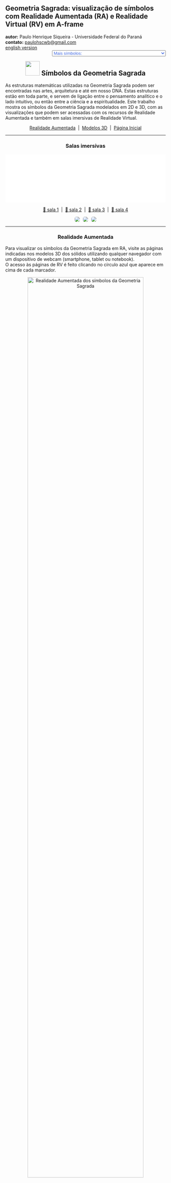 <link rel="stylesheet" href="../../scripts/style.css">
<meta charset="utf-8">
<link rel="icon" type="image/png" href="../vr/salas/imagens/icone.png">
<h2>Geometria Sagrada: visualização de símbolos com Realidade Aumentada (RA) e Realidade Virtual (RV) em A-frame</h2>
<b>autor:</b> Paulo Henrique Siqueira - Universidade Federal do Paraná
<br><b>contato:</b> <a href="#"> paulohscwb@gmail.com </a>
<br><a href="https://paulohscwb.github.io/SacredGeometry/symbols/">english version</a>
<form style="margin: 0 auto; float:right; text-align:right; width:100%; margin-bottom:15px;">
	<select id="url" onchange="urlHandler(this.value)" style="color:royalblue;">
		<option disabled selected>Mais símbolos:</option>
		<option disabled value="../../symbols/pt-br/">Símbolos da Geometria Sagrada</option>
		<option value="../../flower/pt-br/">Flor da vida e os poliedros de Platão e de Arquimedes</option>
		<option value="../../fruit/pt-br/">Fruto da vida e os poliedros de Platão e de Arquimedes</option>
		<option value="../../grid/pt-br/">Grade da vida e os poliedros de Platão e de Arquimedes</option>
		<option value="../../metatron/pt-br/">Metatron e os poliedros de Platão e de Arquimedes</option>
		<option value="../../merkaba/pt-br/">Estrela Merkaba</option>
	</select>
</form>
<script>
function urlHandler(value) {                               
    window.location.assign(`${value}`);
}
</script>

<p id="p1"></p>
  <h2 align="center"><img src="../vr/salas/imagens/icone.png" style="margin-bottom:-10px" width="45"> Símbolos da Geometria Sagrada</h2>
  As estruturas matemáticas utilizadas na Geometria Sagrada podem ser encontradas nas artes, arquitetura e até em nosso DNA. Estas estruturas estão em toda parte, e servem de ligação entre o pensamento analítico e o lado intuitivo, ou então entre a ciência e a espiritualidade.
Este trabalho mostra os símbolos da Geometria Sagrada modelados em 2D e 3D, com as visualizações que podem ser acessadas com os recursos de Realidade Aumentada e também em salas imersivas de Realidade Virtual.

 <p align="center"><a href="#ra">Realidade Aumentada</a><span>&nbsp;&nbsp;|&nbsp;&nbsp;</span><a href="#m3d">Modelos 3D</a><span>&nbsp;&nbsp;|&nbsp;&nbsp;</span><a href="../../pt-br/">Página Inicial</a></p>
<hr>
 <h3 align="center">Salas imersivas</h3>
  <div class="embed-container"><iframe width="100%" src="../sala.htm" title="Sala Imersiva dos símbolos da Geometria Sagrada" frameborder="0" loading="lazy"></iframe></div>
 <p align="center"><a href="../sala.htm" target="_blank">&#x1f517; sala 1</a><span>&nbsp;&nbsp;|&nbsp;&nbsp;</span><a href="../sala1.htm" target="_blank">&#x1f517; sala 2</a><span>&nbsp;&nbsp;|&nbsp;&nbsp;</span><a href="../sala2.htm" target="_blank">&#x1f517; sala 3</a><span>&nbsp;&nbsp;|&nbsp;&nbsp;</span><a href="../sala3.htm" target="_blank">&#x1f517; sala 4</a></p>
  <p align="center"><img src="../vr/salas/videos/gs1.gif" style="max-width: 31.5%; border-radius:5px; margin-right:2%;" loading="lazy"/><img src="../vr/salas/videos/gs2.gif" style="max-width: 31.5%; margin-right:2%; border-radius:5px" loading="lazy"/><img src="../vr/salas/videos/gs3.gif" style="max-width: 31.5%; border-radius:5px" loading="lazy"/></p>
  <hr>
  <h3 id="ra" align="center">Realidade Aumentada</h3>
  Para visualizar os símbolos da Geometria Sagrada em RA, visite as páginas indicadas nos modelos 3D dos sólidos utilizando qualquer navegador com um dispositivo de webcam (smartphone, tablet ou notebook).
<br>O acesso às páginas de RV é feito clicando no círculo azul que aparece em cima de cada marcador.
<p align="center"><img style="border-radius:7px;" alt="Realidade Aumentada dos símbolos da Geometria Sagrada" src="../ar/example.png" width="85%"></p>
<p align="center"><img src="../ar/symbols.gif" alt="Realidade Aumentada dos símbolos da Geometria Sagrada" style="max-width: 92%; border-radius:5px;" loading="lazy"/></p>
<hr>
<h3 id="m3d" align="center">Modelos 3D</h3>
<iframe width="560" height="315" style="max-width:100%" src="https://www.youtube.com/embed/videoseries?list=PLy0I_lGW8HxXqLmyaITBm0flxwtDvgTFT" title="YouTube video player" frameborder="0" allow="accelerometer; autoplay; clipboard-write; encrypted-media; gyroscope; picture-in-picture; web-share" allowfullscreen></iframe>
<h4>1. Vesica Piscis</h4>
<a href="../vr/VesicaPiscis.htm" target="_blank" title="modelo 3D" class="fotoA"><img src="../ar/0A.png" class="foto" alt="Vesica Piscis"></a><img src="../ar/0.png" class="qr">
 <br><br><br>Trata-se de uma forma geométrica criada pela interseção de dois círculos idênticos, onde o centro de cada círculo fica no perímetro do outro. A vesica piscis é usada em Diagramas de Venn e selos emblemáticos e possui significados simbólicos como o "peixe de Jesus", a intrincada Triquetra que aparece na arte Celta, o triângulo de Reuleaux e a Mandorla que simboliza a união dos opostos e a interseção dos reinos terrestre e celestial.
 <br><br><br>
<a href="../ra.html" class="raAR" title="Realidade aumentada" target="_blank"></a>
<hr>
<h4>2. Vesica Piscis 3D</h4>
<a href="../vr/VesicaPiscis3d.htm" target="_blank" title="modelo 3D" class="fotoA"><img src="../ar/1A.png" class="foto" alt="Vesica Piscis 3d"></a><img src="../ar/1.png" class="qr">
 <br><br><br>Nesta representação em 3D temos o modelo com 8 círculos em torno do menor círculo. Estes círculos representam seções planas das esferas que simbolizam a extensão da Vesica Piscis para 3 dimensões.
 <br><br><br>
<a href="../ra.html" class="raAR" title="Realidade aumentada" target="_blank"></a>
<hr>
<h4>3. Semente da vida</h4>
<a href="../vr/SeedOfLife.htm" target="_blank" title="modelo 3D" class="fotoA"><img src="../ar/4A.png" class="foto" alt="Semente da vida"></a><img src="../ar/4.png" class="qr">
 <br><br><br>A Geometria Sagrada está centrada no símbolo composto por 7 círculos entrelaçados, denominado Semente da Vida. Trata-se de uma representação que significa os 7 dias em que o mundo foi criado, e que aparece em muitas construções e em textos religiosos. Cada círculo sobreposto significa um ciclo ou uma célula interligando processos vitais.
 <br><br><br>
<a href="../ra.html" class="raAR" title="Realidade aumentada" target="_blank"></a>
<hr>
<h4>4. Semente da vida 3D v1</h4>
<a href="../vr/SeedOfLife3d_v1.htm" target="_blank" title="modelo 3D" class="fotoA"><img src="../ar/5A.png" class="foto" alt="Semente da vida 3D"></a><img src="../ar/5.png" class="qr">
 <br><br><br>Este símbolo tem sido usado com reverência e seu design confere uma sensação de proteção. Muitos usam como joias ou em decoração acreditando que traz positividade, afastando coisas negativas. Nesta representação temos o modelo em 3D construído com 3 rotações em torno de um dos modelos.
 <br><br><br>
<a href="../ra.html" class="raAR" title="Realidade aumentada" target="_blank"></a>
<hr>
<h4>5. Semente da vida 3D v2</h4>
<a href="../vr/SeedOfLife3d_v2.htm" target="_blank" title="modelo 3D" class="fotoA"><img src="../ar/6A.png" class="foto" alt="Semente da vida 3D"></a><img src="../ar/6.png" class="qr">
 <br><br><br>Este símbolo aparece também em algumas tapeçarias e ruínas de templos antigos, significando o design do universo. Nesta representação temos o modelo em 3D construído com os círculos formando 2 calotas esféricas.
 <br><br><br>
<a href="../ra.html" class="raAR" title="Realidade aumentada" target="_blank"></a>
<hr>
<h4>6. Semente da vida 3D v3</h4>
<a href="../vr/SeedOfLife3d_v3.htm" target="_blank" title="modelo 3D" class="fotoA"><img src="../ar/24A.png" class="foto" alt="Semente da vida 3D"></a><img src="../ar/24.png" class="qr">
 <br><br><br>Cada círculo sobreposto deste símbolo significa um ciclo ou uma célula interligando processos vitais. Nesta representação temos o modelo em 3D construído com 6 círculos rotacionados em torno de eixos que passam pelo círculo central.
 <br><br><br>
<a href="../ra.html" class="raAR" title="Realidade aumentada" target="_blank"></a>
<hr>
<h4>7. Ovo da vida</h4>
<a href="../vr/EggOfLife.htm" target="_blank" title="modelo 3D" class="fotoA"><img src="../ar/2A.png" class="foto" alt="Ovo da vida"></a><img src="../ar/2.png" class="qr">
 <br><br><br>É considerado como o estágio central na sequência tranformadora da evolução e está associado às noções de renascimento e fertilidade. O Ovo da Vida é uma evolução da Semente da Vida: adicionando-se 6 círculos à Semente fundamental temos o símbolo do Ovo da Vida.
 <br><br><br>
<a href="../ra.html" class="raAR" title="Realidade aumentada" target="_blank"></a>
<hr>
<h4>8. Ovo da vida 3D</h4>
<a href="../vr/EggOfLife3d.htm" target="_blank" title="modelo 3D" class="fotoA"><img src="../ar/3A.png" class="foto" alt="Ovo da vida 3D"></a><img src="../ar/3.png" class="qr">
 <br><br><br>Analisando-se outra dimensão em sua formação, o Ovo da Vida pode ser visualizado por meio das oito esferas tangentes do Cubo de Metatron. Esta conexão mostra a versatilidade e as relações entrelaçadas dos símbolos geométricos sagrados.
 <br><br><br>
<a href="../ra.html" class="raAR" title="Realidade aumentada" target="_blank"></a>
<hr>
<h4>9. Flor da vida</h4>
<a href="../vr/FlowerOfLife.htm" target="_blank" title="modelo 3D" class="fotoA"><img src="../ar/7A.png" class="foto" alt="Flor da vida"></a><img src="../ar/7.png" class="qr">
 <br><br><br>O símbolo da Flor da Vida é construído com 19 círculos entrelaçados, envoltos por um círculo maior. Trata-se de uma representação muito conhecida que aparece nas pirâmides do Egito e em construções da Grécia, China, Inglaterra, Tibete e Israel. Acredita-se que a Flor da Vida seja a representação do projeto cósmico, o qual codifica o design de cada estrutura atômica.
 <br><br><br>
<a href="../ra.html" class="raAR" title="Realidade aumentada" target="_blank"></a>
<hr>
<h4>10. Flor da vida 3D</h4>
<a href="../vr/FlowerOfLife3d.htm" target="_blank" title="modelo 3D" class="fotoA"><img src="../ar/8A.png" class="foto" alt="Flor da vida 3D"></a><img src="../ar/8.png" class="qr">
 <br><br><br>Dentro do design do símbolo da Flor da Vida encontram-se outros padrões da Geometria Sagrada: o Ovo da Vida, a Semente da Vida e a Árvore da Vida. Nesta representação temos o modelo em 3D construído com 3 rotações em torno de um dos modelos.
 <br><br><br>
<a href="../ra.html" class="raAR" title="Realidade aumentada" target="_blank"></a>
<p class="topop"><a href="#p1" class="topo">voltar ao topo</a></p>
<hr>
<h4>11. Flor da vida v2</h4>
<a href="../vr/FlowerOfLife_v2.htm" target="_blank" title="modelo 3D" class="fotoA"><img src="../ar/9A.png" class="foto" alt="Flor da vida"></a><img src="../ar/9.png" class="qr">
 <br><br><br>O símbolo da Flor da Vida pode ser extendido e construído com 37 círculos entrelaçados, envoltos por um círculo maior. Vários círculos deste símbolo se estendem para além da fronteira, e outro símbolo da Geometria Sagrada surge desta versão extendida: o Fruto da Vida.
 <br><br><br>
<a href="../ra.html" class="raAR" title="Realidade aumentada" target="_blank"></a>
<hr>
<h4>12. Flor da vida 3D v2</h4>
<a href="../vr/FlowerOfLife3d_v2.htm" target="_blank" title="modelo 3D" class="fotoA"><img src="../ar/10A.png" class="foto" alt="Flor da vida 3D"></a><img src="../ar/10.png" class="qr">
 <br><br><br>Dentro do design do símbolo da Flor da Vida encontram-se outros padrões da Geometria Sagrada: o Ovo da Vida, a Semente da Vida e a Árvore da Vida. Nesta representação temos o modelo em 3D construído com 3 rotações em torno de um dos modelos.
 <br><br><br>
<a href="../ra.html" class="raAR" title="Realidade aumentada" target="_blank"></a>
<hr>
<h4>13. Árvore da vida</h4>
<a href="../vr/TreeOfLife.htm" target="_blank" title="modelo 3D" class="fotoA"><img src="../ar/11A.png" class="foto" alt="Árvore da vida"></a><img src="../ar/11.png" class="qr">
 <br><br><br>O símbolo da Árvore da Vida representa uma conexão com tudo, incluindo as coisas que não podemos ver, lembrando que não estamos sozinhos no universo. As 10 esferas deste símbolo são chamadas de "Sephiroth", significam emanação e estão conectadas por caminhos diferentes. A Sephira da base representa o mundo material e a Sephira do topo representa a consciência cósmica. As demais Sephiras representam as qualidades da alma e são divididas em três pilares: severidade, suavidade e misericórdia.
 <br><br><br>
<a href="../ra.html" class="raAR" title="Realidade aumentada" target="_blank"></a>
<hr>
<h4>14. Fruto da vida</h4>
<a href="../vr/FruitOfLife.htm" target="_blank" title="modelo 3D" class="fotoA"><img src="../ar/12A.png" class="foto" alt="Fruto da vida"></a><img src="../ar/12.png" class="qr">
 <br><br><br>O símbolo do Fruto da Vida é formado por 13 esferas interligadas e pode ser considerado como um dos mais poderosos da Geometria Sagrada. Ele aparece de forma oculta dentro do símbolo da Flor da Vida e pode ser usado para criar as 78 linhas do símbolo do Cubo de Metatron.
 <br><br><br>
<a href="../ra.html" class="raAR" title="Realidade aumentada" target="_blank"></a>
<hr>
<h4>15. Fruto da vida 3D</h4>
<a href="../vr/FruitOfLife3d.htm" target="_blank" title="modelo 3D" class="fotoA"><img src="../ar/13A.png" class="foto" alt="Fruto da vida 3D"></a><img src="../ar/13.png" class="qr">
 <br><br><br>As 13 esferas do símbolo do Fruto da Vida simbolizam aspectos femininos da criação, que fornecem a base para os 78 raios masculinos da criação. É considerada uma interação harmoniosa que dá origem à existência. Nesta representação temos o símbolo do Fruto da Vida em 3D.
 <br><br><br>
<a href="../ra.html" class="raAR" title="Realidade aumentada" target="_blank"></a>
<hr>
<h4>16. Espiral áurea</h4>
<a href="../vr/GoldenSpiral.htm" target="_blank" title="modelo 3D" class="fotoA"><img src="../ar/27A.png" class="foto" alt="Espiral áurea"></a><img src="../ar/27.png" class="qr">
 <br><br><br>Definimos que os números <b>a</b> e <b>b</b> estão na proporção áurea quando <b>(a + b) / a = a / b = &Phi;</b>. Colocando-se esta razão em duas dimensões, podemos construir os retângulos (ou triângulos) áureos, onde seus lados estão na proporção áurea. Esta proporção não é apenas uma noção matemática, mas também um símbolo de beleza, harmonia e perfeição na arte, na ciência e na natureza. Este termo foi introduzido por Leonardo da Vinci como uma proporção de "corpo perfeito ideal" e aparece em pétalas de diversas flores, arranjos das sementes de girassóis, padrões de pinhas e no brócolis romanesco.
 <br><br><br>
<a href="../ra.html" class="raAR" title="Realidade aumentada" target="_blank"></a>
<hr>
<h4>17. Cubo de Metatron</h4>
<a href="../vr/MetatronCube.htm" target="_blank" title="modelo 3D" class="fotoA"><img src="../ar/14A.png" class="foto" alt="Cubo de Metatron"></a><img src="../ar/14.png" class="qr">
 <br><br><br>O Metatron é um arcanjo serafim da tradição medieval islâmica, judaica e cristã. As representações artísticas quase sempre retratam o Arcanjo Metatron segurando ou próximo a um cubo misterioso. A construção do Cubo de Metatron envolve os 13 círculos abrigados dentro de um círculo maior. As linhas que unem os centros destes círculos definem o Cubo de Metraton.
 <br><br><br>
<a href="../ra1.html" class="raAR" title="Realidade aumentada" target="_blank"></a>
<hr>
<h4>18. Cubo de Metatron 3D</h4>
<a href="../vr/MetatronCube3d.htm" target="_blank" title="modelo 3D" class="fotoA"><img src="../ar/15A.png" class="foto" alt="Cubo de Metatron 3D"></a><img src="../ar/15.png" class="qr">
 <br><br><br>Dentro da forma geométrica definida pelo Cubo de Metraton podemos encontrar os cinco sólidos platônicos, posicionando o Cubo de Metatron como uma ponte fundamental que transforma realidades bidimensionais em reinos tridimensionais. Nesta representação temos o cubo de Metraton em 3D.
 <br><br><br>
<a href="../ra1.html" class="raAR" title="Realidade aumentada" target="_blank"></a>
<hr>
<h4>19. Grade da vida</h4>
<a href="../vr/GridOfLife.htm" target="_blank" title="modelo 3D" class="fotoA"><img src="../ar/16A.png" class="foto" alt="Grade da vida"></a><img src="../ar/16.png" class="qr">
 <br><br><br>O símbolo da Grade da Vida, também denominado tetraedro 64, contrapõe o Tetraedro Estrelado com a Flor da Vida. Temos 64 tetraedros que formam o símbolo da Grade da Vida, que pode ser sobreposto ao símbolo da Flor da Vida, com os círculos simbolizando a vastidão do espaço e as linhas interligadas indicando onde o espaço converge com o tempo.
 <br><br><br>
<a href="../ra1.html" class="raAR" title="Realidade aumentada" target="_blank"></a>
<hr>
<h4>20. Grade da vida 3D</h4>
<a href="../vr/GridOfLife3d.htm" target="_blank" title="modelo 3D" class="fotoA"><img src="../ar/17A.png" class="foto" alt="Grade da vida 3D"></a><img src="../ar/17.png" class="qr">
 <br><br><br>Grande parte do fascínio do símbolo da Grade da Vida vem do número 64, que surge recorrentemente na natureza, nas construções e no misticismo. Alguns exemplos que podemos citar são: na computação, onde o número de 64 bits de memória é essencial; nos jogos clássicos de xadrez ou damas, que possuem 64 casas em seus tabuleiros; ou em textos sagrados do Hinduísmo, que faz referência a 64 tantras. Neste exemplo, temos a Grade da Vida modelada em 3D.
 <br><br><br>
<a href="../ra1.html" class="raAR" title="Realidade aumentada" target="_blank"></a>
<p class="topop"><a href="#p1" class="topo">voltar ao topo</a></p>
<hr>
<h4>21. Toro</h4>
<a href="../vr/Torus.htm" target="_blank" title="modelo 3D" class="fotoA"><img src="../ar/18A.png" class="foto" alt="Toro"></a><img src="../ar/18.png" class="qr">
 <br><br><br>A estrutura de um toro, semelhante a um vórtice, é considerada como a forma inicial que emana do padrão Gênesis. A representação do toro na Geometria Sagrada reflete o fluxo de energia em espiral. Este fluxo não é unidirecional, oscilando na superfície do toro e espiralando dentro de seu núcleo.
 <br><br><br>
<a href="../ra1.html" class="raAR" title="Realidade aumentada" target="_blank"></a>
<hr>
<h4>22. Toro anelado</h4>
<a href="../vr/Torus1.htm" target="_blank" title="modelo 3D" class="fotoA"><img src="../ar/25A.png" class="foto" alt="Toro anelado"></a><img src="../ar/25.png" class="qr">
 <br><br><br>O toro anelado representa a forma clássica de donut, que incorpora continuidade e totalidade. Este símbolo representa os ciclos da vida, que mantêm a sua forma e vitalidade independentemente de onde começam ou terminam. 
 <br><br><br>
<a href="../ra1.html" class="raAR" title="Realidade aumentada" target="_blank"></a>
<hr>
<h4>23. Toro fuso</h4>
<a href="../vr/Torus2.htm" target="_blank" title="modelo 3D" class="fotoA"><img src="../ar/26A.png" class="foto" alt="Toro fuso"></a><img src="../ar/26.png" class="qr">
 <br><br><br>O toro fuso representa uma força invisível que atua em extremidades opostas. Trata-se de um símbolo poderoso de equilíbrio, tensão e dualidade, que representa o que existe no universo e dentro de nós mesmos.
 <br><br><br>
<a href="../ra1.html" class="raAR" title="Realidade aumentada" target="_blank"></a>
<hr>
<h4>24. Estrela Merkaba</h4>
<a href="../vr/Merkaba.htm" target="_blank" title="modelo 3D" class="fotoA"><img src="../ar/19A.png" class="foto" alt="Estrela Merkaba"></a><img src="../ar/19.png" class="qr">
 <br><br><br>O símbolo da estrela Merkaba ou Tetraedro estrelado ou Estrela de Davi tem o significado traduzido como "luz, espírito e corpo". Trata-se da fusão de 2 tetraedros idênticos que são interligados por meio de rotações em direções opostas. A interseção destes tetraedros origina um campo de energia que irradia imenso poder. Neste exemplo, temos a estrela Merkaba modelada em 3D.
 <br><br><br>
<a href="../ra1.html" class="raAR" title="Realidade aumentada" target="_blank"></a>
<hr>
<h4>25. Vector Equilibrium</h4>
<a href="../vr/VectorEquilibrium.htm" target="_blank" title="modelo 3D" class="fotoA"><img src="../ar/23A.png" class="foto" alt="Vector Equilibrium"></a><img src="../ar/23.png" class="qr">
 <br><br><br>O Vector Equilibrium é considerado como refência inicial da matemática energética e a pulsação zero do equilíbrio vetorial. Trata-se da estrutura subjacente do Toro, considerada a forma geométrica capaz de transformar energia em matéria. 
 <br><br><br>
<a href="../ra1.html" class="raAR" title="Realidade aumentada" target="_blank"></a>
<hr>
<h4>26. Vector Equilibrium 3D</h4>
<a href="../vr/VectorEquilibrium1.htm" target="_blank" title="modelo 3D" class="fotoA"><img src="../ar/20A.png" class="foto" alt="Vector Equilibrium 3D"></a><img src="../ar/20.png" class="qr">
 <br><br><br>As linhas de energia do Vector Equilibrium têm comprimento e força iguais e pode ser considerada a única forma geométrica que possui todas as forças iguais e equilibradas. Nesta representação temos o Vector Equilibrium modelado em 3D, que representa um conjunto formado pelas arestas e diagonais principais do cuboctaedro de Arquimedes.
 <br><br><br>
<a href="../ra1.html" class="raAR" title="Realidade aumentada" target="_blank"></a>
<hr>
<h4>27. Vector Equilibrium 3D v2</h4>
<a href="../vr/VectorEquilibrium2.htm" target="_blank" title="modelo 3D" class="fotoA"><img src="../ar/21A.png" class="foto" alt="Vector Equilibrium 3D"></a><img src="../ar/21.png" class="qr">
 <br><br><br>De acordo com Buckminster Fuller, o Vector Equilibrium é a forma mais próxima que jamais conheceremos de Deus e da eternidade. Nesta representação temos o Vector Equilibrium modelado em 3D, que representa um conjunto formado pelas diagonais principais e pelos círculos circunscritos às seções hexagonais do cuboctaedro de Arquimedes.
 <br><br><br>
<a href="../ra1.html" class="raAR" title="Realidade aumentada" target="_blank"></a>
<hr>
<h4>28. Vector Equilibrium 3D v3</h4>
<a href="../vr/VectorEquilibrium3.htm" target="_blank" title="modelo 3D" class="fotoA"><img src="../ar/22A.png" class="foto" alt="Vector Equilibrium 3D"></a><img src="../ar/22.png" class="qr">
 <br><br><br>O Vector Equilibrium é considerado como a estrutura subjacente do Toro, também conhecida como a forma geométrica capaz de transformar energia em matéria. Nesta representação temos o modelo em 3D construído com 3 rotações em torno de um dos modelos.
 <br><br><br>
 <a href="../ra1.html" class="raAR" title="Realidade aumentada" target="_blank"></a>
 <hr>
<h4>29. Sri Yantra</h4>
<a href="../vr/SriYantra.htm" target="_blank" title="modelo 3D" class="fotoA"><img src="../ar/29A.png" class="foto" alt="Sri Yantra"></a>
 <br><br><br>O Sri Yantra é um desenho geométrico que representa a união das energias masculinas e femininas do universo. É uma das formas mais complexas e poderosas da Geometria Sagrada. Este símbolo possui nove triângulos entrelaçados que cercam um ponto central e guia a mente para estados superiores de consciência. Focar no ponto central, chamado "bindu", ajuda a acessar uma conexão profunda com a energia universal. O "bindu" simboliza a origem do universo, o ponto de onde toda a criação emana, e ao redor do qual a realidade se organiza. A palavra "Sri" significa riqueza e prosperidade, e "Yantra" significa instrumento. 
 <br><br><br>
<hr>
<h4>30. Sri Yantra 3D</h4>
<a href="../vr/SriYantrav1.htm" target="_blank" title="modelo 3D" class="fotoA"><img src="../ar/30A.png" class="foto" alt="Sri Yantra 3D"></a>
 <br><br><br>O Sri Yantra é constituído por quatro triângulos apontando para cima (energia masculina, Shiva) e cinco para baixo (energia feminina, Shakti). As intersecções entre os triângulos formam 43 triângulos menores, que espelham o cosmos. Cada triângulo menor está relacionado com uma inteligência ou arquétipo. O Sri Yantra é uma das formas mais complexas e poderosas da Geometria Sagrada. A palavra "Sri" significa riqueza e prosperidade, e "Yantra" significa instrumento. 
 <br><br><br>
<p class="topop"><a href="#p1" class="topo">voltar ao topo</a></p>
<hr>
<h4>31. Triquetra</h4>
<a href="../vr/Triquetra.htm" target="_blank" title="modelo 3D" class="fotoA"><img src="../ar/31A.png" class="foto" alt="Triquetra"></a>
 <br><br><br>A triquetra é um símbolo geométrico que representa a eternidade, a trindade e a unidade. É composta por três arcos entrelaçados, sem começo nem fim. A palavra triquetra vem do latim triquætra (três pontas). O símbolo é parecido com um tríscele (símbolo celta que representa os três mundos: o celestial, físico e espiritual). A triquetra está presente em muitas culturas e tradições. 
 <br><br><br>
<hr>
<h4>32. Triquetra 3D</h4>
<a href="../vr/Triquetrav1.htm" target="_blank" title="modelo 3D" class="fotoA"><img src="../ar/32A.png" class="foto" alt="Triquetra 3D"></a>
 <br><br><br>A triquetra é usada no cristianismo, na magia e de maneira geral no ocultismo. Este símbolo está associado a conceitos de trindade, como a vida, morte e renascimento, ou a terra, mar e céu. A triquetra representa o infinito nas três dimensões e pode ser encontrada em muitas obras de arte, monumentos, filmes, séries populares, pingentes, mandalas e quadros.
 <br><br><br>
 <hr>
<h4>33. Lótus da Vida</h4>
<a href="../vr/LotusOfLife.htm" target="_blank" title="modelo 3D" class="fotoA"><img src="../ar/33A.png" class="foto" alt="Lótus da Vida"></a>
 <br><br><br>O Lótus da Vida é um símbolo da Geometria Sagrada, derivado dos símbolos da Semente da Vida e da Flor da vida. Este símbolo contém 12 pétalas, e pode ser obtido rotacionando-se um símbolo da Semente da Vida em torno do centro com um ângulo de 30&ordm;. O centro do Lótus representa o ponto zero ou centro da vida e da criação. Deste ponto central, toda a vida (representada pelas pétalas) brota e toda a vida está conectada a este ponto. Acredita-se que ao contemplar ou meditar usando-se o Lótus da Vida, podemos sentir uma sensação de paz, tranquilidade e iluminação.
 <br><br><br>
 <hr>
<h4>34. Lótus da Vida 3D</h4>
<a href="../vr/LotusOfLife3dv1.htm" target="_blank" title="modelo 3D" class="fotoA"><img src="../ar/34A.png" class="foto" alt="Lótus da Vida 3D"></a>
 <br><br><br>Acredita-se que ao contemplar ou meditar usando-se o Lótus da Vida, podemos sentir uma sensação de paz, tranquilidade e iluminação. Este símbolo contém 12 pétalas, e pode ser obtido rotacionando-se um símbolo da Semente da Vida em torno do centro com um ângulo de 30&ordm;. O centro do Lótus representa o ponto zero ou centro da vida e da criação. Deste ponto central, toda a vida (representada pelas pétalas) brota e toda a vida está conectada a este ponto. 
 <br><br><br>
 <hr>
<h4>35. Lótus da Vida 3D v2</h4>
<a href="../vr/LotusOfLife3dv2.htm" target="_blank" title="modelo 3D" class="fotoA"><img src="../ar/35A.png" class="foto" alt="Lótus da Vida 3D"></a>
 <br><br><br>Este símbolo contém 12 pétalas, e pode ser obtido rotacionando-se um símbolo da Semente da Vida em torno do centro com um ângulo de 30&ordm;. O centro do Lótus representa o ponto zero ou centro da vida e da criação. Deste ponto central, toda a vida (representada pelas pétalas) brota e toda a vida está conectada a este ponto. Acredita-se que ao contemplar ou meditar usando-se o Lótus da Vida, podemos sentir uma sensação de paz, tranquilidade e iluminação.
 <br><br><br>
 <hr>
<h4>36. Lótus da Vida 3D v3</h4>
<a href="../vr/LotusOfLife3dv3.htm" target="_blank" title="modelo 3D" class="fotoA"><img src="../ar/36A.png" class="foto" alt="Lótus da Vida 3D"></a>
 <br><br><br>O centro do Lótus representa o ponto zero ou centro da vida e da criação. Deste ponto central, toda a vida (representada pelas pétalas) brota e toda a vida está conectada a este ponto. Acredita-se que ao contemplar ou meditar usando-se o Lótus da Vida, podemos sentir uma sensação de paz, tranquilidade e iluminação. Este símbolo contém 12 pétalas, e pode ser obtido rotacionando-se um símbolo da Semente da Vida em torno do centro com um ângulo de 30&ordm;.
 <br><br><br>
 <hr>
<h4>37. Hexagrama Unicursal</h4>
<a href="../vr/UnicursalHexagram.htm" target="_blank" title="modelo 3D" class="fotoA"><img src="../ar/37A.png" class="foto" alt="Hexagrama Unicursal"></a>
 <br><br><br>O hexagrama unicursal é uma estrela de seis pontas que pode ser desenhada em uma linha contínua. É um símbolo da Geometria Sagrada que significa unidade, fluxo contínuo de energia e de vida, além da interconexão de tudo. O hexagrama unicursal é frequentemente representado com suas linhas se cruzando para formar um nó. Este símbolo pode ser desenhado dentro de um círculo com as pontas se tocando. Trata-se de um exemplo de uma forma discutida na obra "Hexagrammum Mysticum" de Blaise Pascal (1639).
 <br><br><br>
 <hr>
<h4>38. O Lírio</h4>
<a href="../vr/Lily.htm" target="_blank" title="modelo 3D" class="fotoA"><img src="../ar/39A.png" class="foto" alt="O Lírio"></a>
 <br><br><br>O Lírio tem sido usado na Geometria Sagrada para simbolizar pureza, fertilidade, maternidade e sexualidade. As pétalas e os estames do lírio criam uma geometria orgânica que pode ser vista em mandalas. O símbolo do Lírio representa a flor homônima, colocada dentro de um triângulo, com suas pétalas estendendo-se em direção a três pontos. Outro triângulo forma um ângulo de 60&ordm; em relação ao primeiro triângulo, e é formado por três pétalas menores.
 <br><br><br>
 <hr>
<h4>39. O Lírio 3D</h4>
<a href="../vr/Lilyv1.htm" target="_blank" title="modelo 3D" class="fotoA"><img src="../ar/40A.png" class="foto" alt="O Lírio 3D"></a>
 <br><br><br>O símbolo do Lírio representa a flor homônima, colocada dentro de um triângulo, com suas pétalas estendendo-se em direção a três pontos. Outro triângulo forma um ângulo de 60&ordm; em relação ao primeiro triângulo, e é formado por três pétalas menores. O Lírio tem sido usado na Geometria Sagrada para simbolizar pureza, fertilidade, maternidade e sexualidade. As pétalas e os estames do lírio criam uma geometria orgânica que pode ser vista em mandalas.
 <br><br><br>
<hr>
<h4>40. Retângulos Áureos</h4>
<a href="../vr/GoldenRectangles.htm" target="_blank" title="modelo 3D" class="fotoA"><img src="../ar/41A.png" class="foto" alt="O Retângulos Áureos"></a>
 <br><br><br>Na Geometria Sagrada, três retângulos áureos interligados representam o cosmos e a união de forças. O símbolo formado por três retângulos dourados interligados pode ser construído de duas maneiras. Podemos definir os lados de um retângulo áureo como duas arestas opostas e as respectivas diagonais perpendiculares de um icosaedro. A segunda maneira de construir este símbolo está na escolha das linhas com proporções áureas que aparecem no símbolo da Flor da Vida.
 <br><br><br>
<p class="topop"><a href="#p1" class="topo">voltar ao topo</a></p>
 <hr>
<h4>41. Retângulos Áureos v2</h4>
<a href="../vr/GoldenRectanglesf.htm" target="_blank" title="modelo 3D" class="fotoA"><img src="../ar/60A.png" class="foto" alt="O Retângulos Áureos"></a>
 <br><br><br>O símbolo formado por três retângulos dourados interligados pode ser construído de duas maneiras. Podemos definir os lados de um retângulo áureo como duas arestas opostas e as respectivas diagonais perpendiculares de um icosaedro. A segunda maneira de construir este símbolo está na escolha das linhas com proporções áureas que aparecem no símbolo da Flor da Vida. Na Geometria Sagrada, três retângulos áureos interligados representam o cosmos e a união de forças.
 <br><br><br> 
<h4>42. Merkaba curvada</h4>
<a href="../vr/CurvedMerkaba.htm" target="_blank" title="modelo 3D" class="fotoA"><img src="../ar/42A.png" class="foto" alt="Merkaba curvada"></a>
 <br><br><br>A Merkaba é um símbolo geométrico sagrado que representa a união das energias masculina e feminina e a integração dos reinos terrestre e cósmico. É composta por dois tetraedros que giram em direções opostas, formando uma estrela tridimensional. O símbolo com a substituição de arestas por arcos que passam pelos vértices dos tetraedros representa a Merkaba curvada. A estrutura geométrica e a simetria da Merkaba capturaram a imaginação dos interessados ​​em Geometria Sagrada.
 <br><br><br>
 <hr>
<h4>43. Merkaba curvada 3D</h4>
<a href="../vr/CurvedMerkabav1.htm" target="_blank" title="modelo 3D" class="fotoA"><img src="../ar/43A.png" class="foto" alt="Merkaba curvada 3D"></a>
 <br><br><br>O símbolo com a substituição de arestas por arcos que passam pelos vértices dos tetraedros representa a Merkaba curvada. A estrutura geométrica e a simetria da Merkaba capturaram a imaginação dos interessados ​​em Geometria Sagrada. A Merkaba é um símbolo geométrico sagrado que representa a união das energias masculina e feminina e a integração dos reinos terrestre e cósmico. É composta por dois tetraedros que giram em direções opostas, formando uma estrela tridimensional.
 <br><br><br>
 <hr>
<h4>44. Merkaba curvada v2</h4>
<a href="../vr/CurvedMerkabav2.htm" target="_blank" title="modelo 3D" class="fotoA"><img src="../ar/44A.png" class="foto" alt="Merkaba curvada"></a>
 <br><br><br>A Merkaba é um símbolo geométrico sagrado que representa a união das energias masculina e feminina e a integração dos reinos terrestre e cósmico. É composta por dois tetraedros que giram em direções opostas, formando uma estrela tridimensional. O símbolo com a substituição de arestas por arcos que passam pelos vértices dos tetraedros representa a Merkaba curvada. A estrutura geométrica e a simetria da Merkaba capturaram a imaginação dos interessados ​​em Geometria Sagrada.
 <br><br><br>
 <hr>
<h4>45. Merkaba curvada 3D v2</h4>
<a href="../vr/CurvedMerkabav3.htm" target="_blank" title="modelo 3D" class="fotoA"><img src="../ar/45A.png" class="foto" alt="Merkaba curvada 3D"></a>
 <br><br><br>O símbolo com a substituição de arestas por arcos que passam pelos vértices dos tetraedros representa a Merkaba curvada. A estrutura geométrica e a simetria da Merkaba capturaram a imaginação dos interessados ​​em Geometria Sagrada. A Merkaba é um símbolo geométrico sagrado que representa a união das energias masculina e feminina e a integração dos reinos terrestre e cósmico. É composta por dois tetraedros que giram em direções opostas, formando uma estrela tridimensional.
 <br><br><br>
 <hr>
<h4>46. Merkaba curvada 3D v3</h4>
<a href="../vr/CurvedMerkabav4.htm" target="_blank" title="modelo 3D" class="fotoA"><img src="../ar/82A.png" class="foto" alt="Merkaba curvada 3D"></a>
 <br><br><br>A estrutura geométrica e a simetria da Merkaba capturaram a imaginação dos interessados ​​em Geometria Sagrada. A Merkaba é um símbolo geométrico sagrado que representa a união das energias masculina e feminina e a integração dos reinos terrestre e cósmico. É composta por dois tetraedros que giram em direções opostas, formando uma estrela tridimensional. O símbolo com a substituição de arestas por arcos que passam pelos vértices dos tetraedros representa a Merkaba curvada.
 <br><br><br>
 <hr>
<h4>47. Merkaba curvada 3D v4</h4>
<a href="../vr/CurvedMerkabav5.htm" target="_blank" title="modelo 3D" class="fotoA"><img src="../ar/83A.png" class="foto" alt="Merkaba curvada 3D"></a>
 <br><br><br>A Merkaba é um símbolo geométrico sagrado que representa a união das energias masculina e feminina e a integração dos reinos terrestre e cósmico. É composta por dois tetraedros que giram em direções opostas, formando uma estrela tridimensional. O símbolo com a substituição de arestas por arcos que passam pelos vértices dos tetraedros representa a Merkaba curvada. A estrutura geométrica e a simetria da Merkaba capturaram a imaginação dos interessados ​​em Geometria Sagrada.
 <br><br><br>
 <hr>
<h4>48. Cubo de Metatron curvado</h4>
<a href="../vr/CurvedMetatronCube.htm" target="_blank" title="modelo 3D" class="fotoA"><img src="../ar/46A.png" class="foto" alt="Cubo de Metatron curvado"></a>
 <br><br><br>O Cubo de Metatron é um símbolo geométrico sagrado que representa a estrutura da criação e o equilíbrio energético do universo. É composto por 13 círculos e linhas que conectam seus centros. O cubo recebeu o nome do Arcanjo Metatron, que se acredita supervisionar o fluxo de energia no cubo. O símbolo com a substituição de arestas por arcos que passam pelos vértices dos tetraedros representa o Cubo de Metatron curvado.
 <br><br><br>
 <hr>
<h4>49. Cubo de Metatron curvado 3D</h4>
<a href="../vr/CurvedMetatronCubev1.htm" target="_blank" title="modelo 3D" class="fotoA"><img src="../ar/47A.png" class="foto" alt="Cubo de Metatron curvado 3D"></a>
 <br><br><br>O símbolo com a substituição de arestas por arcos que passam pelos vértices dos tetraedros representa o Cubo de Metatron curvado. O Cubo de Metatron é um símbolo geométrico sagrado que representa a estrutura da criação e o equilíbrio energético do universo. É composto por 13 círculos e linhas que conectam seus centros. O cubo recebeu o nome do Arcanjo Metatron, que se acredita supervisionar o fluxo de energia no cubo. 
 <br><br><br>
 <hr>
<h4>50. Cubo de Metatron curvado 3D v2</h4>
<a href="../vr/CurvedMetatronCubev2.htm" target="_blank" title="modelo 3D" class="fotoA"><img src="../ar/84A.png" class="foto" alt="Cubo de Metatron curvado 3D"></a>
 <br><br><br>O Cubo de Metatron é um símbolo geométrico sagrado que representa a estrutura da criação e o equilíbrio energético do universo. É composto por 13 círculos e linhas que conectam seus centros. O cubo recebeu o nome do Arcanjo Metatron, que se acredita supervisionar o fluxo de energia no cubo. O símbolo com a substituição de arestas por arcos que passam pelos vértices dos tetraedros representa o Cubo de Metatron curvado.
 <br><br><br>
 <p class="topop"><a href="#p1" class="topo">voltar ao topo</a></p>
 <hr>
<h4>51. Pentagrama</h4>
<a href="../vr/Pentagram.htm" target="_blank" title="modelo 3D" class="fotoA"><img src="../ar/53A.png" class="foto" alt="Pentagrama"></a>
 <br><br><br>Na Geometria Sagrada, o pentagrama (estrela de cinco pontas) representa a união dos cinco elementos: ar, fogo, água, terra e espírito. Este símbolo também está ligado à proporção áurea e é considerado um símbolo de equilíbrio, harmonia e maestria espiritual. Acredita-se que a proporção áurea represente uma proporção divina e uma relação harmoniosa entre as diferentes partes de um todo. O pentagrama e o hexagrama têm sido usados ​​em várias práticas religiosas e espirituais, representando harmonia, equilíbrio e a união dos opostos.
 <br><br><br>
 <hr>
 <h4>52. Hexagrama</h4>
<a href="../vr/Hexagram.htm" target="_blank" title="modelo 3D" class="fotoA"><img src="../ar/38A.png" class="foto" alt="Hexagrama"></a>
 <br><br><br>Na Geometria Sagrada, um hexagrama (estrela de seis pontas) simboliza a união dos opostos e o equilíbrio cósmico. É formado por dois triângulos equiláteros entrelaçados, um apontando para cima e o outro para baixo, frequentemente representando o masculino e o feminino, ou a terra e o céu, em equilíbrio harmonioso. O hexagrama é encontrado em várias tradições religiosas, incluindo judaica, islâmica e indiana (hindu, budista, jainista). O pentagrama e o hexagrama têm sido usados ​​em diversas práticas religiosas e espirituais, representando harmonia, equilíbrio e a união dos opostos.
 <br><br><br>
 <hr>
<h4>53. Grade Heptagrâmica</h4>
<a href="../vr/GridHeptagram.htm" target="_blank" title="modelo 3D" class="fotoA"><img src="../ar/48A.png" class="foto" alt="Grade Heptagrâmica 3D"></a>
 <br><br><br>O heptagrama ou estrela de sete pontas, possui muitos significados sagrados em vários sistemas de crenças, incluindo Cristianismo, judaísmo, islamismo, alquimia e paganismo. No Cristianismo, o heptagrama simboliza os sete dias da criação, a perfeição, Deus, além de ser considerado um símbolo tradicional para afastar o mal. No judaísmo, o heptagrama representa a sétima esfera da Árvore da Vida do judaísmo cabalístico. Ao considerarmos as combinações de 3 em 3 e 2 em 2 vértices, criamos a Grade Heptagrâmica.
 <br><br><br>
 <hr>
<h4>54. Grade Octogrâmica</h4>
<a href="../vr/GridOctagram.htm" target="_blank" title="modelo 3D" class="fotoA"><img src="../ar/50A.png" class="foto" alt="Grade Octogrâmica 3D"></a>
 <br><br><br>Na Geometria Sagrada, o octógono e o octograma em forma de estrela simbolizam a união do círculo e do quadrado, que representam o céu e a terra, respectivamente. Acredita-se que essas formas equilibram e unificam as duas entidades. O octógono simboliza proteção, boa sorte e renascimento. A estrela de oito pontas simboliza entidades celestes como a lua, o sol, planetas, estrelas e cometas. Considerando as combinações de vértices 3 por 3 e 2 por 2, criamos a Grade do Octograma.
 <br><br><br>
 <hr>
<h4>55. Grade Eneagrâmica</h4>
<a href="../vr/GridEnneagram.htm" target="_blank" title="modelo 3D" class="fotoA"><img src="../ar/52A.png" class="foto" alt="Grade Eneagrâmica 3D"></a>
 <br><br><br>O eneagrama é um símbolo frequentemente considerado Geometria Sagrada, pois integra formas e leis geométricas à ideia de tipos de personalidade. Formado por três triângulos sobrepostos, pode representar uma trindade de trindades, um símbolo de santidade ou plenitude espiritual. Podemos usar um eneagrama também como símbolo da totalidade universal. O eneagrama é usado em crescimento pessoal, terapia, espiritualidade, educação e negócios. Ao considerarmos as combinações de 4 em 4, 3 em 3 e 2 em 2 vértices, criamos a Grade Eneagrâmica.
 <br><br><br>
 <hr>
<h4>56. Grade Decagrâmica</h4>
<a href="../vr/GridDecagram.htm" target="_blank" title="modelo 3D" class="fotoA"><img src="../ar/54A.png" class="foto" alt="Grade Decagrâmica 3D"></a>
 <br><br><br>Na Geometria Sagrada, o decagrama ou estrela de 10 pontas, simboliza a união dos opostos, novos começos e as dez Sephirot da Cabala. É composto por dois pentagramas sobrepostos. Formas geométricas na Geometria Sagrada, como o decágono, incorporam princípios de harmonia matemática, proporção e simetria. Esses princípios frequentemente refletem a ordem e o equilíbrio do universo. Ao considerarmos as combinações de 4 em 4, 3 em 3 e 2 em 2 vértices, criamos a Grade Decagrâmica.
 <br><br><br>
<hr>
<h4>57. Grade Undecagrâmica</h4>
<a href="../vr/GridUndecagram.htm" target="_blank" title="modelo 3D" class="fotoA"><img src="../ar/56A.png" class="foto" alt="Grade Undecagrâmica 3D"></a>
 <br><br><br><br>O undecagrama, também chamado hendecagrama, é um símbolo que tem sido usado em joias, colares e outros itens, e pode ser associado a vários significados simbólicos, incluindo equilíbrio, verdade e o arcanjo Uriel. Neste símbolo, podemos visualizar pentagramas sobrepostos a hexagramas. Embora não seja tão proeminente quanto outras formas como o hexágono ou o triângulo, os onze lados únicos do hendecágono podem representar uma sensação de completude ou interconexão, com o número 11 frequentemente associado à iluminação e à orientação divina. Ao considerarmos as combinações de 5 em 5, 4 em 4, 3 em 3 e 2 em 2 vértices, criamos a Grade Undecagrâmica.
 <br><br><br>
 <hr>
<h4>58. Grade Dodecagrâmica</h4>
<a href="../vr/GridDodecagram.htm" target="_blank" title="modelo 3D" class="fotoA"><img src="../ar/58A.png" class="foto" alt="Grade Dodecagrâmica 3D"></a>
 <br><br><br>Na Geometria Sagrada, o dodecagrama ou estrela de 12 pontas, simboliza a criação, o equilíbrio, a harmonia e a natureza cíclica da existência. Este símbolo tem sido usado em diversos sistemas de crenças, incluindo o judaísmo e o cristianismo. No Judaísmo, o dodecagrama simboliza as 12 tribos de Israel. No Cristianismo, o dodecagrama simboliza os 12 discípulos. Ao considerarmos as combinações de 5 em 5, 4 em 4, 3 em 3 e 2 em 2 vértices, criamos a Grade Dodecagrâmica.
 <br><br><br>
 <hr>
<h4>59. Grade Dodecagrâmica 3D</h4>
<a href="../vr/GridDodecagramv1.htm" target="_blank" title="modelo 3D" class="fotoA"><img src="../ar/59A.png" class="foto" alt="Grade Dodecagrâmica 3D"></a>
 <br><br><br>Este símbolo tem sido usado em diversos sistemas de crenças, incluindo o judaísmo e o cristianismo. No Judaísmo, o dodecagrama simboliza as 12 tribos de Israel. No Cristianismo, o dodecagrama simboliza os 12 discípulos. Ao considerarmos as combinações de 5 em 5, 4 em 4, 3 em 3 e 2 em 2 vértices, criamos a Grade Dodecagrâmica. Na Geometria Sagrada, o dodecagrama ou estrela de 12 pontas, simboliza a criação, o equilíbrio, a harmonia e a natureza cíclica da existência.
 <br><br><br>
 <hr>
<h4>60. Pentagrama Fractal</h4>
<a href="../vr/Pentagram2.htm" target="_blank" title="modelo 3D" class="fotoA"><img src="../ar/57A.png" class="foto" alt="Pentagrama fractal"></a>
 <br><br><br>Na Geometria Sagrada, o pentagrama (estrela de cinco pontas) representa a união dos cinco elementos: ar, fogo, água, terra e espírito. Este símbolo também está ligado à proporção áurea e é considerado um símbolo de equilíbrio, harmonia e maestria espiritual. Acredita-se que a proporção áurea represente uma proporção divina e uma relação harmoniosa entre as diferentes partes de um todo. O pentagrama e o hexagrama têm sido usados ​​em várias práticas religiosas e espirituais, representando harmonia, equilíbrio e a união dos opostos.
 <br><br><br>
 <p class="topop"><a href="#p1" class="topo">voltar ao topo</a></p>
 <hr>
<h4>61. Pentagrama Fractal v2</h4>
<a href="../vr/Pentagram3.htm" target="_blank" title="modelo 3D" class="fotoA"><img src="../ar/51A.png" class="foto" alt="Pentagrama fractal"></a>
 <br><br><br>Acredita-se que a proporção áurea represente uma proporção divina e uma relação harmoniosa entre as diferentes partes de um todo. O pentagrama e o hexagrama têm sido usados ​​em várias práticas religiosas e espirituais, representando harmonia, equilíbrio e a união dos opostos. Na Geometria Sagrada, o pentagrama (estrela de cinco pontas) representa a união dos cinco elementos: ar, fogo, água, terra e espírito. Este símbolo também está ligado à proporção áurea e é considerado um símbolo de equilíbrio, harmonia e maestria espiritual.
 <br><br><br>
 <hr>
 <h4>62. Pentagrama Fractal v3</h4>
<a href="../vr/Pentagram3a.htm" target="_blank" title="modelo 3D" class="fotoA"><img src="../ar/71A.png" class="foto" alt="Pentagrama fractal"></a>
 <br><br><br>O pentagrama e o hexagrama têm sido usados ​​em várias práticas religiosas e espirituais, representando harmonia, equilíbrio e a união dos opostos. Na Geometria Sagrada, o pentagrama (estrela de cinco pontas) representa a união dos cinco elementos: ar, fogo, água, terra e espírito. Este símbolo também está ligado à proporção áurea e é considerado um símbolo de equilíbrio, harmonia e maestria espiritual. Acredita-se que a proporção áurea represente uma proporção divina e uma relação harmoniosa entre as diferentes partes de um todo.
 <br><br><br>
 <hr>
<h4>63. Pentagrama</h4>
<a href="../vr/Pentagram4.htm" target="_blank" title="modelo 3D" class="fotoA"><img src="../ar/49A.png" class="foto" alt="Pentagrama"></a>
 <br><br><br>Na Geometria Sagrada, o pentagrama (estrela de cinco pontas) representa a união dos cinco elementos: ar, fogo, água, terra e espírito. Este símbolo também está ligado à proporção áurea e é considerado um símbolo de equilíbrio, harmonia e maestria espiritual. Acredita-se que a proporção áurea represente uma proporção divina e uma relação harmoniosa entre as diferentes partes de um todo. O pentagrama e o hexagrama têm sido usados ​​em várias práticas religiosas e espirituais, representando harmonia, equilíbrio e a união dos opostos.
 <br><br><br>
 <hr>
<h4>64. Pentagrama e a Espiral Áurea</h4>
<a href="../vr/GoldenSpiral1.htm" target="_blank" title="modelo 3D" class="fotoA"><img src="../ar/68A.png" class="foto" alt="Pentagrama e a Espiral áurea"></a>
 <br><br><br>Definimos que os números <b>a</b> e <b>b</b> estão na proporção áurea quando <b>(a + b) / a = a / b = &Phi;</b>. Colocando-se esta razão em duas dimensões, podemos construir os triângulos (ou retângulos) áureos, onde seus lados estão na proporção áurea. Este termo foi introduzido por Leonardo da Vinci como uma proporção de "corpo perfeito ideal" e aparece em pétalas de diversas flores, arranjos das sementes de girassóis, padrões de pinhas e no brócolis romanesco. Esta proporção não é apenas uma noção matemática, mas também um símbolo de beleza, harmonia e perfeição na arte, na ciência e na natureza.
 <br><br><br>
 <hr>
<h4>65. Pentagrama e a Espiral Áurea</h4>
<a href="../vr/Pentagram5.htm" target="_blank" title="modelo 3D" class="fotoA"><img src="../ar/55A.png" class="foto" alt="Pentagrama e a Espiral Áurea"></a>
 <br><br><br>Acredita-se que a proporção áurea represente uma proporção divina e uma relação harmoniosa entre as diferentes partes de um todo. O pentagrama e o hexagrama têm sido usados ​​em várias práticas religiosas e espirituais, representando harmonia, equilíbrio e a união dos opostos. Na Geometria Sagrada, o pentagrama (estrela de cinco pontas) representa a união dos cinco elementos: ar, fogo, água, terra e espírito. Este símbolo também está ligado à proporção áurea e é considerado um símbolo de equilíbrio, harmonia e maestria espiritual.
 <br><br><br>
<hr>
<h4>66. Pentagrama e a Espiral Áurea v2</h4>
<a href="../vr/Pentagram5a.htm" target="_blank" title="modelo 3D" class="fotoA"><img src="../ar/69A.png" class="foto" alt="Pentagrama e a Espiral Áurea"></a>
 <br><br><br>Na Geometria Sagrada, o pentagrama (estrela de cinco pontas) representa a união dos cinco elementos: ar, fogo, água, terra e espírito. Este símbolo também está ligado à proporção áurea e é considerado um símbolo de equilíbrio, harmonia e maestria espiritual. Acredita-se que a proporção áurea represente uma proporção divina e uma relação harmoniosa entre as diferentes partes de um todo. O pentagrama e o hexagrama têm sido usados ​​em várias práticas religiosas e espirituais, representando harmonia, equilíbrio e a união dos opostos.
 <br><br><br>
<hr>
<h4>67. Pentagrama Fractal e a Espiral Áurea</h4>
<a href="../vr/Pentagram6.htm" target="_blank" title="modelo 3D" class="fotoA"><img src="../ar/61A.png" class="foto" alt="Pentagrama Fractal e a Espiral Áurea"></a>
 <br><br><br>O pentagrama e o hexagrama têm sido usados ​​em várias práticas religiosas e espirituais, representando harmonia, equilíbrio e a união dos opostos. Na Geometria Sagrada, o pentagrama (estrela de cinco pontas) representa a união dos cinco elementos: ar, fogo, água, terra e espírito. Este símbolo também está ligado à proporção áurea e é considerado um símbolo de equilíbrio, harmonia e maestria espiritual. Acredita-se que a proporção áurea represente uma proporção divina e uma relação harmoniosa entre as diferentes partes de um todo.
 <br><br><br>
 <hr>
 <h4>68. Pentagrama Fractal e a Espiral Áurea v2</h4>
<a href="../vr/Pentagram6a.htm" target="_blank" title="modelo 3D" class="fotoA"><img src="../ar/70A.png" class="foto" alt="Pentagrama Fractal e a Espiral Áurea"></a>
 <br><br><br>Este símbolo também está ligado à proporção áurea e é considerado um símbolo de equilíbrio, harmonia e maestria espiritual. Acredita-se que a proporção áurea represente uma proporção divina e uma relação harmoniosa entre as diferentes partes de um todo. O pentagrama e o hexagrama têm sido usados ​​em várias práticas religiosas e espirituais, representando harmonia, equilíbrio e a união dos opostos. Na Geometria Sagrada, o pentagrama (estrela de cinco pontas) representa a união dos cinco elementos: ar, fogo, água, terra e espírito.
 <br><br><br>
 <hr>
<h4>69. Pentagrama curvado</h4>
<a href="../vr/Pentagram7.htm" target="_blank" title="modelo 3D" class="fotoA"><img src="../ar/62A.png" class="foto" alt="Pentagrama curvado"></a>
 <br><br><br>Na Geometria Sagrada, o pentagrama (estrela de cinco pontas) representa a união dos cinco elementos: ar, fogo, água, terra e espírito. Este símbolo também está ligado à proporção áurea e é considerado um símbolo de equilíbrio, harmonia e maestria espiritual. Acredita-se que a proporção áurea represente uma proporção divina e uma relação harmoniosa entre as diferentes partes de um todo. O pentagrama e o hexagrama têm sido usados ​​em várias práticas religiosas e espirituais, representando harmonia, equilíbrio e a união dos opostos.
 <br><br><br>
 <hr>
<h4>70. Pentagrama</h4>
<a href="../vr/Pentagram8.htm" target="_blank" title="modelo 3D" class="fotoA"><img src="../ar/63A.png" class="foto" alt="Pentagrama"></a>
 <br><br><br>Este símbolo também está ligado à proporção áurea e é considerado um símbolo de equilíbrio, harmonia e maestria espiritual. Acredita-se que a proporção áurea represente uma proporção divina e uma relação harmoniosa entre as diferentes partes de um todo. O pentagrama e o hexagrama têm sido usados ​​em várias práticas religiosas e espirituais, representando harmonia, equilíbrio e a união dos opostos. Na Geometria Sagrada, o pentagrama (estrela de cinco pontas) representa a união dos cinco elementos: ar, fogo, água, terra e espírito.
 <br><br><br>
 <p class="topop"><a href="#p1" class="topo">voltar ao topo</a></p>
 <hr>
<h4>71. Pentagrama Fractal v3</h4>
<a href="../vr/Pentagram9.htm" target="_blank" title="modelo 3D" class="fotoA"><img src="../ar/64A.png" class="foto" alt="Pentagrama Fractal"></a>
 <br><br><br>Acredita-se que a proporção áurea represente uma proporção divina e uma relação harmoniosa entre as diferentes partes de um todo. O pentagrama e o hexagrama têm sido usados ​​em várias práticas religiosas e espirituais, representando harmonia, equilíbrio e a união dos opostos. Na Geometria Sagrada, o pentagrama (estrela de cinco pontas) representa a união dos cinco elementos: ar, fogo, água, terra e espírito. Este símbolo também está ligado à proporção áurea e é considerado um símbolo de equilíbrio, harmonia e maestria espiritual.
 <br><br><br>
 <hr>
<h4>72. Pentagrama Fractal v4</h4>
<a href="../vr/Pentagram10.htm" target="_blank" title="modelo 3D" class="fotoA"><img src="../ar/65A.png" class="foto" alt="Pentagrama Fractal"></a>
 <br><br><br>O pentagrama e o hexagrama têm sido usados ​​em várias práticas religiosas e espirituais, representando harmonia, equilíbrio e a união dos opostos. Na Geometria Sagrada, o pentagrama (estrela de cinco pontas) representa a união dos cinco elementos: ar, fogo, água, terra e espírito. Este símbolo também está ligado à proporção áurea e é considerado um símbolo de equilíbrio, harmonia e maestria espiritual. Acredita-se que a proporção áurea represente uma proporção divina e uma relação harmoniosa entre as diferentes partes de um todo.
 <br><br><br>
 <hr>
<h4>73. Flor de Vênus</h4>
<a href="../vr/VenusFlower.htm" target="_blank" title="modelo 3D" class="fotoA"><img src="../ar/66A.png" class="foto" alt="Flor de Vênus"></a>
 <br><br><br>A Flor de Vênus, também conhecida como Rosa de Vênus ou Pentagrama de Vênus, é um símbolo da Geometria Sagrada determinado pelas órbitas dos planetas Vênus e Terra ao redor do Sol. Este padrão, observável ao longo de um período de 8 anos, assemelha-se visualmente a uma rosa de cinco pétalas e está associado ao amor, à beleza e à harmonia. A Flor de Vênus é um símbolo do amor, da beleza e da interconexão do cosmos. Diz-se que cada pétala representa uma etapa no caminho para o amor que tudo abrange.
 <br><br><br>
<hr>
<h4>74. Flor de Vênus v1</h4>
<a href="../vr/VenusFlowerv1.htm" target="_blank" title="modelo 3D" class="fotoA"><img src="../ar/80A.png" class="foto" alt="Flor de Vênus"></a>
 <br><br><br>Diz-se que cada pétala representa uma etapa no caminho para o amor que tudo abrange. A Flor de Vênus, também conhecida como Rosa de Vênus ou Pentagrama de Vênus, é um símbolo da Geometria Sagrada determinado pelas órbitas dos planetas Vênus e Terra ao redor do Sol. Este padrão, observável ao longo de um período de 8 anos, assemelha-se visualmente a uma rosa de cinco pétalas e está associado ao amor, à beleza e à harmonia. A Flor de Vênus é um símbolo do amor, da beleza e da interconexão do cosmos. 
 <br><br><br>
 <hr>
<h4>75. Flor de Vênus v2</h4>
<a href="../vr/VenusFlowerv2.htm" target="_blank" title="modelo 3D" class="fotoA"><img src="../ar/81A.png" class="foto" alt="Flor de Vênus"></a>
 <br><br><br>Este padrão, observável ao longo de um período de 8 anos, assemelha-se visualmente a uma rosa de cinco pétalas e está associado ao amor, à beleza e à harmonia. A Flor de Vênus é um símbolo do amor, da beleza e da interconexão do cosmos. Diz-se que cada pétala representa uma etapa no caminho para o amor que tudo abrange. A Flor de Vênus, também conhecida como Rosa de Vênus ou Pentagrama de Vênus, é um símbolo da Geometria Sagrada determinado pelas órbitas dos planetas Vênus e Terra ao redor do Sol.
 <br><br><br>
 <hr>
<h4>76. Pentagrama</h4>
<a href="../vr/Pentagram11.htm" target="_blank" title="modelo 3D" class="fotoA"><img src="../ar/67A.png" class="foto" alt="Pentagrama"></a>
 <br><br><br>Acredita-se que a proporção áurea represente uma proporção divina e uma relação harmoniosa entre as diferentes partes de um todo. O pentagrama e o hexagrama têm sido usados ​​em várias práticas religiosas e espirituais, representando harmonia, equilíbrio e a união dos opostos. Na Geometria Sagrada, o pentagrama (estrela de cinco pontas) representa a união dos cinco elementos: ar, fogo, água, terra e espírito. Este símbolo também está ligado à proporção áurea e é considerado um símbolo de equilíbrio, harmonia e maestria espiritual.
 <br><br><br>
 <hr>
<h4>77. Triângulos</h4>
<a href="../vr/Triangles.htm" target="_blank" title="modelo 3D" class="fotoA"><img src="../ar/72A.png" class="foto" alt="Triângulos"></a>
 <br><br><br>Na Geometria Sagrada, os triângulos representam equilíbrio, harmonia e a intersecção de três princípios. Os triângulos voltados para cima simbolizam a elevação da consciência, enquanto os triângulos invertidos representam a energia feminina e a reprodução. Acredita-se que os triângulos personificam a criação divina e o equilíbrio, frequentemente associados ao conceito taoísta de unidade que se desdobra em dualidade. Este símbolo mostra uma espiral feita com triângulos equiláteros, formando uma espécie de hiperbolóide.
 <br><br><br>
 <hr>
<h4>78. Quadrados</h4>
<a href="../vr/Squares.htm" target="_blank" title="modelo 3D" class="fotoA"><img src="../ar/73A.png" class="foto" alt="Quadrados"></a>
 <br><br><br>Na Geometria Sagrada, o quadrado é considerado uma forma fundamental associada à estabilidade, à ancoragem e aos quatro elementos da natureza. O quadrado representa a natureza fixa da matéria e os fundamentos da realidade física. Os quatro lados de um quadrado são frequentemente associados aos quatro pontos cardeais, às quatro estações e aos quatro elementos Aristotélicos (terra, água, ar e fogo). Este símbolo representa uma espiral composta por quadrados, formando uma espécie de hiperboloide.
 <br><br><br>
 <hr>
<h4>79. Pentágonos</h4>
<a href="../vr/Pentagons.htm" target="_blank" title="modelo 3D" class="fotoA"><img src="../ar/74A.png" class="foto" alt="Pentágonos"></a>
 <br><br><br>Na Geometria Sagrada, os pentágonos, particularmente o pentagrama (a estrela formada pela conexão das diagonais de um pentágono), simbolizam a simetria quíntupla e frequentemente representam harmonia, unidade e a interconexão das coisas. Os pentágonos também são associados à proporção áurea e à sequência de Fibonacci, consideradas princípios fundamentais da natureza e do universo. Este símbolo representa uma espiral composta de pentágonos regulares, formando uma espécie de hiperboloide.
 <br><br><br>
 <hr>
<h4>80. Hexágonos</h4>
<a href="../vr/Hexagons.htm" target="_blank" title="modelo 3D" class="fotoA"><img src="../ar/75A.png" class="foto" alt="Hexágonos"></a>
 <br><br><br>Na Geometria Sagrada, os hexágonos são sempre vistos como símbolos de equilíbrio, harmonia e do potencial da vida. Sua forma simétrica, com seis lados e ângulos iguais, representa estabilidade e equilíbrio. Os hexágonos também são associados à Flor da Vida e à estrela de seis pontas (Merkabah), ambos símbolos de interconexão e criação divina. Este símbolo representa uma espiral composta de hexágonos regulares, formando uma espécie de hiperboloide.
 <br><br><br>
 <p class="topop"><a href="#p1" class="topo">voltar ao topo</a></p>
 <hr>
<h4>81. Heptágonos</h4>
<a href="../vr/Heptagons.htm" target="_blank" title="modelo 3D" class="fotoA"><img src="../ar/76A.png" class="foto" alt="Heptágonos"></a>
 <br><br><br>Na Geometria Sagrada, os heptágonos são associados a conceitos como os sete chakras, os sete dias da semana ou os sete céus, dependendo da interpretação. Os heptagramas (estrelas de 7 pontas formadas pela extensão dos lados de um heptágono) também têm significado simbólico, com diferentes tipos de triângulos e proporções relacionadas aos seus ângulos. Este símbolo representa uma espiral composta de heptágonos regulares, formando uma espécie de hiperboloide.
 <br><br><br>
 <hr>
<h4>82. Octógonos</h4>
<a href="../vr/Octagons.htm" target="_blank" title="modelo 3D" class="fotoA"><img src="../ar/77A.png" class="foto" alt="Octógonos"></a>
 <br><br><br>Na Geometria Sagrada, o octógono é sempre visto como um símbolo de unidade e equilíbrio, surgindo da combinação do círculo (que representa o céu) e do quadrado (que representa a terra). Acredita-se que o octógono conecta e harmoniza esses dois elementos. O octógono também possui vários significados simbólicos em diferentes culturas e religiões, incluindo completude, boa sorte e proteção. Este símbolo representa uma espiral composta por octógonos regulares, formando uma espécie de hiperboloide.
 <br><br><br>
 <hr>
<h4>83. Eneágonos</h4>
<a href="../vr/Enneagons.htm" target="_blank" title="modelo 3D" class="fotoA"><img src="../ar/78A.png" class="foto" alt="Eneágonos"></a>
 <br><br><br>Na Geometria Sagrada, um eneágono é uma forma geométrica que simboliza unidade, completude, equilíbrio e a culminância de um ciclo. Também pode ser representado como uma estrela de nove pontas, conhecida como eneagrama. O eneágono, juntamente com outras formas, como o octograma centralizado, é usado em diversas interpretações simbólicas e espirituais dentro da Geometria Sagrada. Este símbolo representa uma espiral composta de eneágonos regulares, formando uma espécie de hiperboloide.
 <br><br><br>
 <hr>
<h4>84. Decágonos</h4>
<a href="../vr/Decagons.htm" target="_blank" title="modelo 3D" class="fotoA"><img src="../ar/79A.png" class="foto" alt="Decágonos"></a>
 <br><br><br>Na Geometria Sagrada, um decágono simboliza equilíbrio, harmonia e a interconexão do universo. É uma forma mais complexa do que algumas outras, como o pentágono, oferecendo uma paisagem simbólica mais rica. Os dez lados do decágono podem representar os dez mandamentos, os dez reinos da alma ou os dez dedos das mãos e dos pés da forma humana, sugerindo uma conexão entre os mundos espiritual e físico. Este símbolo representa uma espiral composta de decágonos regulares, formando uma espécie de hiperboloide.
 <br><br><br>
<hr>
<h4>85. Hipercubo</h4>
<a href="../vr/Hypercube.htm" target="_blank" title="modelo 3D" class="fotoA"><img src="../ar/85A.png" class="foto" alt="Hipercubo"></a>
 <br><br><br>Um hipercubo, também denominado como octácoro ou tesseracto, é uma forma geométrica que pode ser visualizada como um cubo que se estende para além da nossa realidade tridimensional. Na Geometria Sagrada, o hipercubo é visto como um símbolo da união da matéria e da energia, representando a quarta dimensão, a expansão da consciência e a conexão com dimensões além da nossa compreensão tridimensional. Um hipercubo é formado por oito cubos interligados e pode ser representado unindo os vértices de dois cubos paralelos.
 <br><br><br>
 <hr>
<h4>86. Hipercubo 3D</h4>
<a href="../vr/Hypercubev1.htm" target="_blank" title="modelo 3D" class="fotoA"><img src="../ar/86A.png" class="foto" alt="Hipercubo"></a>
 <br><br><br>Na Geometria Sagrada, o hipercubo é visto como um símbolo da união da matéria e da energia, representando a quarta dimensão, a expansão da consciência e a conexão com dimensões além da nossa compreensão tridimensional. Um hipercubo é formado por oito cubos interligados e pode ser representado unindo os vértices de dois cubos paralelos. Um hipercubo, também denominado como octácoro ou tesseracto, é uma forma geométrica que pode ser visualizada como um cubo que se estende para além da nossa realidade tridimensional.
 <br><br><br>
 <hr>
<h4>87. Hipercubo 3D v1</h4>
<a href="../vr/Hypercubev2.htm" target="_blank" title="modelo 3D" class="fotoA"><img src="../ar/87A.png" class="foto" alt="Hipercubo"></a>
 <br><br><br>Um hipercubo é formado por oito cubos interligados e pode ser representado unindo os vértices de dois cubos paralelos. Um hipercubo, também denominado como octácoro ou tesseracto, é uma forma geométrica que pode ser visualizada como um cubo que se estende para além da nossa realidade tridimensional. Na Geometria Sagrada, o hipercubo é visto como um símbolo da união da matéria e da energia, representando a quarta dimensão, a expansão da consciência e a conexão com dimensões além da nossa compreensão tridimensional.
 <br><br><br>
 <hr>
<h4>88. Hipercubo 3D v2</h4>
<a href="../vr/Hypercubev3.htm" target="_blank" title="modelo 3D" class="fotoA"><img src="../ar/88A.png" class="foto" alt="Hipercubo"></a>
 <br><br><br>Um hipercubo, também denominado como octácoro ou tesseracto, é uma forma geométrica que pode ser visualizada como um cubo que se estende para além da nossa realidade tridimensional. Na Geometria Sagrada, o hipercubo é visto como um símbolo da união da matéria e da energia, representando a quarta dimensão, a expansão da consciência e a conexão com dimensões além da nossa compreensão tridimensional. Um hipercubo é formado por oito cubos interligados e pode ser representado unindo os vértices de dois cubos paralelos.
 <br><br><br>
<hr>
<h4>89. Sahasrara Yantra</h4>
<a href="../vr/SahasraraYantra3D2.htm" target="_blank" title="modelo 3D" class="fotoA"><img src="../ar/89A.png" class="foto" alt="Sahasrara Yantra"></a>
 <br><br>O Sahasrara Yantra, frequentemente chamado de Yantra do Chakra Coronário, é um símbolo da Geometria Sagrada que representa o chakra Sahasrara: o sétimo e mais elevado chakra do sistema de chakras. É um símbolo poderoso que pode elevar a energia, criar um espaço sagrado e apoiar práticas de meditação e yoga. O Sahasrara Yantra é frequentemente representado como uma flor de lótus com mais de mil pétalas, simbolizando a consciência pura e a iluminação.
 <br>Os modelos estão representados nas seguintes versões: <a href="../vr/SahasraraYantra.htm" target="_blank">Triângulo</a><span>&nbsp;&nbsp;|&nbsp;&nbsp;</span><a href="../vr/SahasraraYantra3D1.htm" target="_blank">Tetraedro</a><span>&nbsp;&nbsp;|&nbsp;&nbsp;</span><a href="../vr/SahasraraYantra3D2.htm" target="_blank">Tetraedro Triakis</a><span>&nbsp;&nbsp;|&nbsp;&nbsp;</span><a href="../vr/SahasraraYantra3D3.htm" target="_blank">Tetraedro Chanfrado</a><span>&nbsp;&nbsp;|&nbsp;&nbsp;</span><a href="../vr/SahasraraYantra3D4.htm" target="_blank">Tetraedro Hexakis 1</a><span>&nbsp;&nbsp;|&nbsp;&nbsp;</span><a href="../vr/SahasraraYantra3D5.htm" target="_blank">Tetraedro Hexakis 2</a><span>&nbsp;&nbsp;|&nbsp;&nbsp;</span><a href="../vr/SahasraraYantra3D6.htm" target="_blank">Tetraedro Hexakis 3</a><span>&nbsp;&nbsp;|&nbsp;&nbsp;</span><a href="../vr/SahasraraYantra3D7.htm" target="_blank">Tetraedro Hexakis 4</a><span>&nbsp;&nbsp;|&nbsp;&nbsp;</span><a href="../vr/SahasraraYantra3D8.htm" target="_blank">Tetraedro Truncado Combinado</a><span>&nbsp;&nbsp;|&nbsp;&nbsp;</span><a href="../vr/SahasraraYantra3D9.htm" target="_blank">Deltaedro de Möbius</a><span>&nbsp;&nbsp;|&nbsp;&nbsp;</span><a href="../vr/SahasraraYantra3D10.htm" target="_blank">Dual do Deltaedro de Möbius</a><span>&nbsp;&nbsp;|&nbsp;&nbsp;</span><a href="../vr/SahasraraYantra3D11.htm" target="_blank">Tetartoid<e/a><span>&nbsp;&nbsp;|&nbsp;&nbsp;</span><a href="../vr/SahasraraYantra3D12.htm" target="_blank">Tristetraedro Trapezoédrico 1</a><span>&nbsp;&nbsp;|&nbsp;&nbsp;</span><a href="../vr/SahasraraYantra3D13.htm" target="_blank">Tristetraedro Trapezoédrico 2</a><span>&nbsp;&nbsp;|&nbsp;&nbsp;</span><a href="../vr/SahasraraYantra3D14.htm" target="_blank">Tetraedro Truncado</a>
 <br>
 <hr>
<h4>90. Sahasrara Yantra 3D</h4>
<a href="../vr/SahasraraYantra3D10c.htm" target="_blank" title="modelo 3D" class="fotoA"><img src="../ar/90A.png" class="foto" alt="Sahasrara Yantra"></a>
 <br><br>O Sahasrara Yantra é frequentemente representado como uma flor de lótus com mais de mil pétalas, simbolizando a consciência pura e a iluminação. O Sahasrara Yantra, frequentemente chamado de Yantra do Chakra Coronário, é um símbolo da Geometria Sagrada que representa o chakra Sahasrara: o sétimo e mais elevado chakra do sistema de chakras. É um símbolo poderoso que pode elevar a energia, criar um espaço sagrado e apoiar práticas de meditação e yoga.
 <br>Os modelos estão representados nas seguintes versões: <a href="../vr/SahasraraYantra3D1c.htm" target="_blank">Tetraedro</a><span>&nbsp;&nbsp;|&nbsp;&nbsp;</span><a href="../vr/SahasraraYantra3D2c.htm" target="_blank">Tetraedro Triakis</a><span>&nbsp;&nbsp;|&nbsp;&nbsp;</span><a href="../vr/SahasraraYantra3D3c.htm" target="_blank">Tetraedro Chanfrado</a><span>&nbsp;&nbsp;|&nbsp;&nbsp;</span><a href="../vr/SahasraraYantra3D4c.htm" target="_blank">Tetraedro Hexakis 1</a><span>&nbsp;&nbsp;|&nbsp;&nbsp;</span><a href="../vr/SahasraraYantra3D5c.htm" target="_blank">Tetraedro Hexakis 2</a><span>&nbsp;&nbsp;|&nbsp;&nbsp;</span><a href="../vr/SahasraraYantra3D6c.htm" target="_blank">Tetraedro Hexakis 3</a><span>&nbsp;&nbsp;|&nbsp;&nbsp;</span><a href="../vr/SahasraraYantra3D7c.htm" target="_blank">Tetraedro Hexakis 4</a><span>&nbsp;&nbsp;|&nbsp;&nbsp;</span><a href="../vr/SahasraraYantra3D8c.htm" target="_blank">Tetraedro Truncado Combinado</a><span>&nbsp;&nbsp;|&nbsp;&nbsp;</span><a href="../vr/SahasraraYantra3D9c.htm" target="_blank">Deltaedro de Möbius</a><span>&nbsp;&nbsp;|&nbsp;&nbsp;</span><a href="../vr/SahasraraYantra3D10c.htm" target="_blank">Dual do Deltaedro de Möbius</a><span>&nbsp;&nbsp;|&nbsp;&nbsp;</span><a href="../vr/SahasraraYantra3D11c.htm" target="_blank">Tetartoide</a><span>&nbsp;&nbsp;|&nbsp;&nbsp;</span><a href="../vr/SahasraraYantra3D12c.htm" target="_blank">Tristetraedro Trapezoédrico 1</a><span>&nbsp;&nbsp;|&nbsp;&nbsp;</span><a href="../vr/SahasraraYantra3D13c.htm" target="_blank">Tristetraedro Trapezoédrico 2</a><span>&nbsp;&nbsp;|&nbsp;&nbsp;</span><a href="../vr/SahasraraYantra3D14c.htm" target="_blank">Tetraedro Truncado</a>
 <br>
<p class="topop"><a href="#p1" class="topo">voltar ao topo</a></p>
<hr>

<br><a rel="license" href="http://creativecommons.org/licenses/by-nc-nd/4.0/"><img alt="Licença Creative Commons" style="border-width:0" src="https://i.creativecommons.org/l/by-nc-nd/4.0/88x31.png" loading="lazy"/></a><br /><span xmlns:dct="http://purl.org/dc/terms/" property="dct:title">Sacred Geometry - Visualization of symbols with Augmented Reality and Virtual Reality</span> de <a xmlns:cc="http://creativecommons.org/ns#" href="https://paulohscwb.github.io/SacredGeometry/symbols/pt-br/" property="cc:attributionName" rel="cc:attributionURL">Paulo Henrique Siqueira</a> está licenciado com uma Licença <a rel="license" href="http://creativecommons.org/licenses/by-nc-nd/4.0/">Creative Commons Atribuição-NãoComercial-SemDerivações 4.0 Internacional</a>.

<h4>Como citar este trabalho:</h4> 
<p>Siqueira, P.H., "Sacred Geometry: Visualization of symbols with Augmented Reality and Virtual Reality". Disponível em: <https://paulohscwb.github.io/SacredGeometry/symbols/pt-br/>, Maio de 2024.</p>
<a target="_blank" href="https://doi.org/10.5281/zenodo.14502405"><img src="https://zenodo.org/badge/DOI/10.5281/zenodo.14502405.svg" alt="DOI"></a>
<br><br><b>Referências:</b>
<br>Pardesco. "Sacred Geometry Art, Symbols & Meanings". <a href="https://pardesco.com/blogs/news/sacred-geometry-art-symbols-meanings" target="_blank">https://pardesco.com/blogs/news/sacred-geometry-art-symbols-meanings</a>
<br>Weisstein, Eric W. "Platonic Solid" From MathWorld-A Wolfram Web Resource. <a href="http://mathworld.wolfram.com/PlatonicSolid.html" target="_blank">http://mathworld.wolfram.com/PlatonicSolid.html</a>
<br>Weisstein, Eric W. "Polyhedra" From MathWorld-A Wolfram Web Resource. <a href="https://mathworld.wolfram.com/topics/Polyhedra.html" target="_blank">https://mathworld.wolfram.com/topics/Polyhedra.html</a>
<br>Solar System Scope. "Solar Textures: Stars and Milky Way". <a href="https://www.solarsystemscope.com/textures/" target="_blank">https://www.solarsystemscope.com/textures/</a>
<br>McCooey, D. I. "Visual Polyhedra". <a href="http://dmccooey.com/polyhedra/" target="_blank">http://dmccooey.com/polyhedra/</a>
